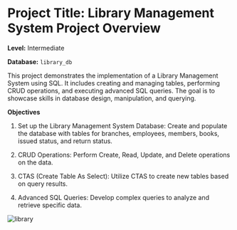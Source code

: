 # Project Title: Library Management System Project Overview
**Level:** Intermediate

**Database:** `library_db`

This project demonstrates the implementation of a Library Management System using SQL. It includes creating and managing tables, performing CRUD operations, and executing advanced SQL queries. The goal is to showcase skills in database design, manipulation, and querying.

**Objectives**

1. Set up the Library Management System Database: Create and populate the database with tables for branches, employees, members, books, issued status, and return status.

2. CRUD Operations: Perform Create, Read, Update, and Delete operations on the data.

3. CTAS (Create Table As Select): Utilize CTAS to create new tables based on query results.

4. Advanced SQL Queries: Develop complex queries to analyze and retrieve specific data.


![library](https://github.com/user-attachments/assets/1440c86b-909c-4776-b59a-95d16cfa103e)
